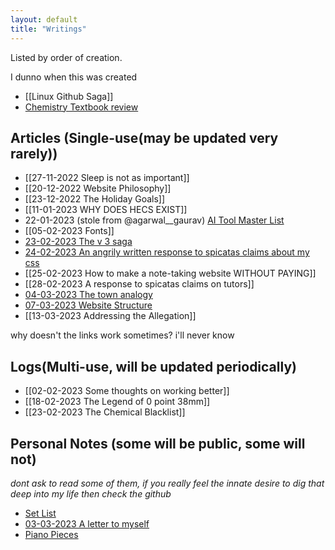 ```yaml
---
layout: default
title: "Writings"
---
```


Listed by order of creation.

I dunno when this was created
- [[Linux Github Saga]]
- [Chemistry Textbook review](Chemistry%20Resources%20review.md)


## Articles (Single-use(may be updated very rarely))

- [[27-11-2022 Sleep is not as important]]
- [[20-12-2022 Website Philosophy]]
- [[23-12-2022 The Holiday Goals]]
- [[11-01-2023 WHY DOES HECS EXIST]]
- 22-01-2023 (stole from @agarwal__gaurav) [AI Tool Master List](https://share-docs.clickup.com/25598832/d/h/rd6vg-14247/0b79ca1dc0f7429/rd6vg-12207)
- [[05-02-2023 Fonts]]
- [23-02-2023 The v 3 saga](23-02-2023%20The%20v%203%20saga.md)
- [24-02-2023 An angrily written response to spicatas claims about my css](24-02-2023%20An%20angrily%20written%20response%20to%20spicatas%20claims%20about%20my%20css.md)
- [[25-02-2023 How to make a note-taking website WITHOUT PAYING]]
- [[28-02-2023 A response to spicatas claims on tutors]]
- [04-03-2023 The town analogy](04-03-2023%20The%20town%20analogy.md)
- [07-03-2023 Website Structure](07-03-2023%20Website%20Structure.md)
- [[13-03-2023 Addressing the Allegation]]



why doesn't the links work sometimes? i'll never know
## Logs(Multi-use, will be updated periodically)
- [[02-02-2023 Some thoughts on working better]]
- [[18-02-2023 The Legend of 0 point 38mm]]
- [[23-02-2023 The Chemical Blacklist]]

## Personal Notes (some will be public, some will not)

*dont ask to read some of them, if you really feel the innate desire to dig that deep into my life then check the github*
- [Set List](Set%20List.md)
- [03-03-2023 A letter to myself](03-03-2023%20A%20letter%20to%20myself.md)
- [Piano Pieces](Piano%20Pieces.md)


